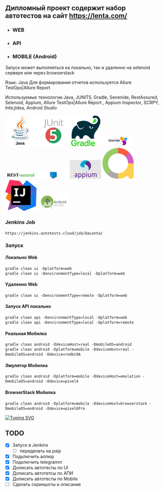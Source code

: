 ## Дипломный проект содержит набор автотестов на сайт https://lenta.com/
  - ### WEB
  - ### API
  - ### MOBILE (Android) 

Запуск может выполняться ка локально, так и удаленно на selenoid сервере или через browserstack

Язык: Java
Для формирования отчетов используется Allure TestOps|Allure Report

Используемые технологии
Java, JUNIT5, Gradle, Senenide, RestAssured, Selenoid, Appium, Allure TestOps|Allure Report , Appium Inspector, SCRPY, Inte;jIdea, Android Studio


<img src="img.png" alt="Alt Text" style="width:20%; height:auto;">
<img src="img_1.png" alt="Alt Text" style="width:20%; height:auto;">
<img src="img_2.png" alt="Alt Text" style="width:20%; height:auto;">
<img src="img_3.png" alt="Alt Text" style="width:20%; height:auto;">
<img src="img_4.png" alt="Alt Text" style="width:20%; height:auto;">
<img src="img_5.png" alt="Alt Text" style="width:20%; height:auto;">
<img src="img_6.png" alt="Alt Text" style="width:20%; height:auto;">
<img src="img_7.png" alt="Alt Text" style="width:20%; height:auto;">
<img src="img_8.png" alt="Alt Text" style="width:20%; height:auto;">
<img src="img_10.png" alt="Alt Text" style="width:20%; height:auto;">


### Jenkins Job

```
https://jenkins.autotests.cloud/job/QaLenta/
```


### Запуск

#### Локально Web
```
gradle clean ui -Dplatform=web
gradle clean ui -DenvironmentType=local -Dplatform=web
```
#### Удаленно Web
```
gradle clean ui -DenvironmentType=remote -Dplatform=web
```
#### Запуск API локально
```
gradle clean api -DenvironmentType=local -Dplatform=web
gradle clean api -DenvironmentType=local -Dplatform=remote
```
#### Реальная Мобилка
```
gradle clean android -DdeviceHost=real -DmobileOS=android
gradle clean android -Dplatform=mobile -DdeviceHost=real -DmobileOS=android -Ddevice=redmi9A
```

#### Эмулятор Мобилка
```
gradle clean android -Dplatform=mobile -DdeviceHost=emulation -DmobileOS=android -Ddevice=pixel4
```
#### BrowserStack Мобилка
```
gradle clean android -Dplatform=mobile -DdeviceHost=browserstack -DmobileOS=android -Ddevice=pixel6Pro
```

<!---Пример кода-->
[![Typing SVG](https://readme-typing-svg.herokuapp.com?color=%2336BCF7&lines=Computer+science+student)](https://git.io/typing-svg)


## TODO

- [X] Запуск в Jenkins
  - [ ] переделать на paip
- [X] Подключить аллюр
- [X] Подключить telegramm
- [X] Дописать автотесты по UI
- [X] Дописать автотетсы по АПИ
- [X] Дописать автотесты по Mobile
- [ ] Сделать скриншоты и описание